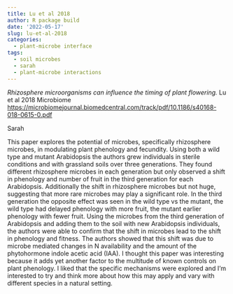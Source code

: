 ```yaml
---
title: Lu et al 2018
author: R package build
date: '2022-05-17'
slug: lu-et-al-2018
categories:
  - plant-microbe interface
tags:
  - soil microbes
  - sarah
  - plant-microbe interactions
---
```

*Rhizosphere microorganisms can influence the timing of plant flowering.*
Lu et al 2018
Microbiome
https://microbiomejournal.biomedcentral.com/track/pdf/10.1186/s40168-018-0615-0.pdf

Sarah

This paper explores the potential of microbes, specifically rhizosphere microbes, in modulating plant phenology and fecundity. Using both a wild type and mutant Arabidopsis the authors grew individuals in sterile conditions and with grassland soils over three generations.  They found different rhizosphere microbes in each generation but only observed a shift in phenology and number of fruit in the third generation for each Arabidopsis. Additionally the shift in rhizosphere microbes but not huge, suggesting that more rare microbes may play a significant role. In the third generation the opposite effect was seen in the wild type vs the mutant, the wild type had delayed phenology with more fruit, the mutant earlier phenology with fewer fruit. Using the microbes from the third generation of Arabidopsis and adding them to the soil with new Arabidopsis individuals, the authors were able to confirm that the shift in microbes lead to the shift in phenology and fitness. The authors showed that this shift was due to microbe mediated changes in N availability and the amount of the phytohormone indole acetic acid (IAA). 
I thought this paper was interesting because it adds yet another factor to the multitude of known controls on plant phenology. I liked that the specific mechanisms were explored and I’m interested to try and think more about how this may apply and vary with different species in a natural setting.  
